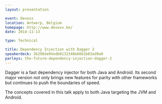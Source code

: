 ```yaml
---
layout: presentation

event: Devoxx
location: Antwerp, Belgium
homepage: http://www.devoxx.be/
date: 2014-11-13

type: Technical

title: Dependency Injection with Dagger 2
speakerdeck: 3b298de04edb0132348e6661b83ad9a0
parleys: the-future-dependency-injection-dagger-2
---
```


Dagger is a fast dependency injector for both Java and Android. Its second major version not only brings new features for parity with other frameworks but continues to push the boundaries of speed.

The concepts covered in this talk apply to both Java targeting the JVM and Android.
